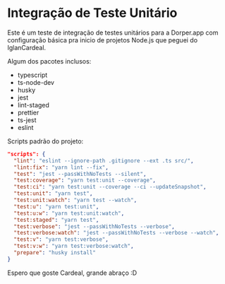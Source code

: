 # Integração de  Teste Unitário

Este é um teste de integração de testes unitários para a Dorper.app com configuração básica pra inicio de projetos Node.js que peguei do IglanCardeal.

Algum dos pacotes inclusos:

- typescript
- ts-node-dev
- husky
- jest
- lint-staged
- prettier
- ts-jest
- eslint

Scripts padrão do projeto:

```json
"scripts": {
  "lint": "eslint --ignore-path .gitignore --ext .ts src/",
  "lint:fix": "yarn lint --fix",
  "test": "jest --passWithNoTests --silent",
  "test:coverage": "yarn test:unit --coverage",
  "test:ci": "yarn test:unit --coverage --ci --updateSnapshot",
  "test:unit": "yarn test",
  "test:unit:watch": "yarn test --watch",
  "test:u": "yarn test:unit",
  "test:u:w": "yarn test:unit:watch",
  "test:staged": "yarn test",
  "test:verbose": "jest --passWithNoTests --verbose",
  "test:verbose:watch": "jest --passWithNoTests --verbose --watch",
  "test:v": "yarn test:verbose",
  "test:v:w": "yarn test:verbose:watch",
  "prepare": "husky install"
}
```

Espero que goste Cardeal, grande abraço :D
